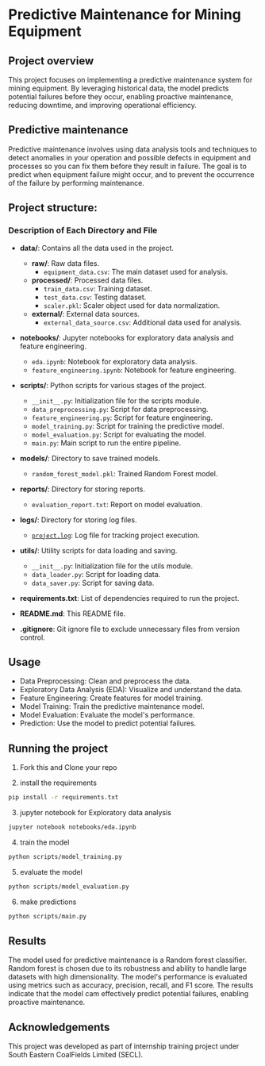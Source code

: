 # Predictive Maintenance for Mining Equipment

## Project overview
This project focuses on implementing a predictive maintenance system for mining equipment. By leveraging historical data, the model predicts potential failures before they occur, enabling proactive maintenance, reducing downtime, and improving operational efficiency.

## Predictive maintenance
Predictive maintenance involves using data analysis tools and techniques to detect anomalies in your operation and possible defects in equipment and processes so you can fix them before they result in failure. The goal is to predict when equipment failure might occur, and to prevent the occurrence of the failure by performing maintenance.

## Project structure:


### Description of Each Directory and File

- **data/**: Contains all the data used in the project.
  - **raw/**: Raw data files.
    - `equipment_data.csv`: The main dataset used for analysis.
  - **processed/**: Processed data files.
    - `train_data.csv`: Training dataset.
    - `test_data.csv`: Testing dataset.
    - `scaler.pkl`: Scaler object used for data normalization.
  - **external/**: External data sources.
    - `external_data_source.csv`: Additional data used for analysis.

- **notebooks/**: Jupyter notebooks for exploratory data analysis and feature engineering.
  - `eda.ipynb`: Notebook for exploratory data analysis.
  - `feature_engineering.ipynb`: Notebook for feature engineering.

- **scripts/**: Python scripts for various stages of the project.
  - `__init__.py`: Initialization file for the scripts module.
  - `data_preprocessing.py`: Script for data preprocessing.
  - `feature_engineering.py`: Script for feature engineering.
  - `model_training.py`: Script for training the predictive model.
  - `model_evaluation.py`: Script for evaluating the model.
  - `main.py`: Main script to run the entire pipeline.

- **models/**: Directory to save trained models.
  - `random_forest_model.pkl`: Trained Random Forest model.

- **reports/**: Directory for storing reports.
  - `evaluation_report.txt`: Report on model evaluation.

- **logs/**: Directory for storing log files.
  - [`project.log`](command:_github.copilot.openSymbolFromReferences?%5B%22project.log%22%2C%5B%7B%22uri%22%3A%7B%22%24mid%22%3A1%2C%22fsPath%22%3A%22c%3A%5C%5CUsers%5C%5Canoushka%20chatterjee%5C%5CDesktop%5C%5Cproject%5C%5CREADME.md%22%2C%22_sep%22%3A1%2C%22external%22%3A%22file%3A%2F%2F%2Fc%253A%2FUsers%2Fanoushka%2520chatterjee%2FDesktop%2Fproject%2FREADME.md%22%2C%22path%22%3A%22%2Fc%3A%2FUsers%2Fanoushka%20chatterjee%2FDesktop%2Fproject%2FREADME.md%22%2C%22scheme%22%3A%22file%22%7D%2C%22pos%22%3A%7B%22line%22%3A3%2C%22character%22%3A5%7D%7D%5D%5D "Go to definition"): Log file for tracking project execution.

- **utils/**: Utility scripts for data loading and saving.
  - `__init__.py`: Initialization file for the utils module.
  - `data_loader.py`: Script for loading data.
  - `data_saver.py`: Script for saving data.

- **requirements.txt**: List of dependencies required to run the project.
- **README.md**: This README file.
- **.gitignore**: Git ignore file to exclude unnecessary files from version control.

## Usage
- Data Preprocessing: Clean and preprocess the data.
- Exploratory Data Analysis (EDA): Visualize and understand the data.
- Feature Engineering: Create features for model training.
- Model Training: Train the predictive maintenance model.
- Model Evaluation: Evaluate the model's performance.
- Prediction: Use the model to predict potential failures.

## Running the project 

1. Fork this and Clone your repo

2. install the requirements
```bash
pip install -r requirements.txt
```
3. jupyter notebook for Exploratory data analysis
```bash
jupyter notebook notebooks/eda.ipynb
```
4. train the model
```bash
python scripts/model_training.py
```
5. evaluate the model
```bash
python scripts/model_evaluation.py
```
6. make predictions
```bash
python scripts/main.py
```
## Results

The model used for predictive maintenance is a Random forest classifier. Random forest is chosen due to its robustness and ability to handle large datasets with high dimensionality. 
The model's performance is evaluated using metrics such as accuracy, precision, recall, and F1 score. The results indicate that the model cam effectively predict potential failures, enabling proactive maintenance.

## Acknowledgements

This project was developed as part of internship training project under South Eastern CoalFields Limited (SECL).
